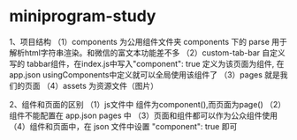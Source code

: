 # miniprogram-study
1、项目结构
    （1）components 为公用组件文件夹
    components 下的 parse 用于解析html字符串渲染。和微信的富文本功能差不多
    （2）custom-tab-bar 自定义写的 tabbar组件，在index.js中写入"component": true 定义为该页面为组件, 在app.json usingComponents中定义就可以全局使用该组件了
    （3）pages 就是我们的页面
    （4）assets 为资源文件（图片）

2、组件和页面的区别
    （1）js文件中 组件为component(),而页面为page()
    （2）组件不能配置在 app.json pages 中
    （3）页面和组件都可以作为公众组件使用
    （4）组件和页面中，在 json 文件中设置 "component": true 即可
